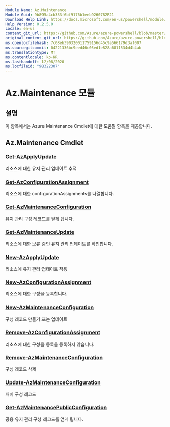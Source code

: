 ```yaml
---
Module Name: Az.Maintenance
Module Guid: 9b895a4cb333f6bf9176b1eeb9260782R21
Download Help Link: https://docs.microsoft.com/en-us/powershell/module/az.maintenance
Help Version: 0.2.5.0
Locale: en-us
content_git_url: https://github.com/Azure/azure-powershell/blob/master/src/Maintenance/Maintenance/help/Az.Maintenance.md
original_content_git_url: https://github.com/Azure/azure-powershell/blob/master/src/Maintenance/Maintenance/help/Az.Maintenance.md
ms.openlocfilehash: 7c08eb390320011759156d45c9a566179d3af007
ms.sourcegitcommit: 04221336bc9eed46c05ed1e828a6811534d4b4ab
ms.translationtype: MT
ms.contentlocale: ko-KR
ms.lasthandoff: 12/08/2020
ms.locfileid: "98322307"
---
```

# Az.Maintenance 모듈
## 설명
이 항목에서는 Azure Maintenance Cmdlet에 대한 도움말 항목을 제공합니다.

## Az.Maintenance Cmdlet
### [Get-AzApplyUpdate](Get-AzApplyUpdate.md)
리소스에 대한 유지 관리 업데이트 추적

### [Get-AzConfigurationAssignment](Get-AzConfigurationAssignment.md)
리소스에 대한 configurationAssignments를 나열합니다.

### [Get-AzMaintenanceConfiguration](Get-AzMaintenanceConfiguration.md)
유지 관리 구성 레코드를 얻게 됩니다.

### [Get-AzMaintenanceUpdate](Get-AzMaintenanceUpdate.md)
리소스에 대한 보류 중인 유지 관리 업데이트를 확인합니다.

### [New-AzApplyUpdate](New-AzApplyUpdate.md)
리소스에 유지 관리 업데이트 적용

### [New-AzConfigurationAssignment](New-AzConfigurationAssignment.md)
리소스에 대한 구성을 등록합니다.

### [New-AzMaintenanceConfiguration](New-AzMaintenanceConfiguration.md)
구성 레코드 만들기 또는 업데이트

### [Remove-AzConfigurationAssignment](Remove-AzConfigurationAssignment.md)
리소스에 대한 구성을 등록을 등록하지 않습니다.

### [Remove-AzMaintenanceConfiguration](Remove-AzMaintenanceConfiguration.md)
구성 레코드 삭제

### [Update-AzMaintenanceConfiguration](Update-AzMaintenanceConfiguration.md)
패치 구성 레코드

### [Get-AzMaintenancePublicConfiguration](Get-AzMaintenancePublicConfiguration.md)
공용 유지 관리 구성 레코드를 얻게 됩니다.


